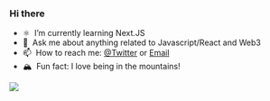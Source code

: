 ### Hi there

- ⚛️ &nbsp;I’m currently learning Next.JS
- 💬 &nbsp;Ask me about anything related to Javascript/React and Web3
- 📫 &nbsp;How to reach me: [@Twitter](https://twitter.com/0xMayer) or [Email](mailto:x@kylemayer.dev)
- 🏔 &nbsp;Fun fact: I love being in the mountains!

<img src="https://res.cloudinary.com/mountaincloud/image/upload/v1630525900/E7d6BYSWUAE4Os8_4_gsaz9p.png"></img>
